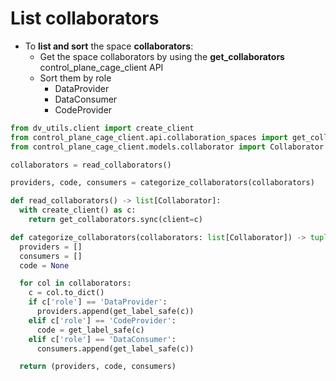 # List collaborators

- To **list and sort** the space **collaborators**:
  - Get the space collaborators by using the **get_collaborators** control_plane_cage_client API
  - Sort them by role
    - DataProvider
    - DataConsumer
    - CodeProvider

```python
from dv_utils.client import create_client
from control_plane_cage_client.api.collaboration_spaces import get_collaborators
from control_plane_cage_client.models.collaborator import Collaborator

collaborators = read_collaborators()

providers, code, consumers = categorize_collaborators(collaborators)

def read_collaborators() -> list[Collaborator]:
  with create_client() as c:
    return get_collaborators.sync(client=c)

def categorize_collaborators(collaborators: list[Collaborator]) -> tuple[list[str], str, list[str]]:
  providers = []
  consumers = []
  code = None

  for col in collaborators:
    c = col.to_dict()
    if c['role'] == 'DataProvider':
      providers.append(get_label_safe(c))
    elif c['role'] == 'CodeProvider':
      code = get_label_safe(c)
    elif c['role'] == 'DataConsumer':
      consumers.append(get_label_safe(c))

  return (providers, code, consumers)
```
